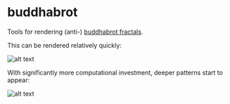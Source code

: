 buddhabrot
==========

Tools for rendering (anti-) [buddhabrot fractals](https://en.wikipedia.org/wiki/Buddhabrot).

This can be rendered relatively quickly:

![alt text](https://raw.github.com/rbart/buddhabrot/master/examples/antibuddhabrot_fast.png)

With significantly more computational investment, deeper patterns start to appear:

![alt text](https://raw.github.com/rbart/buddhabrot/master/examples/antibuddhabrot_huge_crop.jpg)
